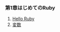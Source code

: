 ### 第1章はじめてのRuby
1. [Hello Ruby](https://github.com/siman-man/Manaby/blob/master/doc/chapter1/hello_ruby.md)
2. [変数](https://github.com/siman-man/Manaby/blob/master/doc/chapter1/variable.md)